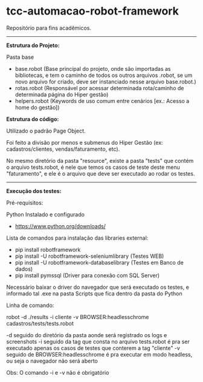 # tcc-automacao-robot-framework

Repositório para fins acadêmicos.
________________________________________

**Estrutura do Projeto:**

Pasta base
- base.robot (Base principal do projeto, onde são importadas as bibliotecas, e tem o caminho de todos os outros arquivos .robot, se um novo arquivo for criado, deve ser instanciado nesse arquivo base.robot.)
- rotas.robot (Responsável por acessar determinada rota/caminho de determinada página do Hiper gestão)
- helpers.robot (Keywords de uso comum entre cenários [ex.: Acesso a home do gestão])

**Estrutura do código:**

Utilizado o padrão Page Object.

Foi feito a divisão por menos e submenus do Hiper Gestão (ex: cadastros/clientes, vendas/faturamento, etc).

No mesmo diretório da pasta "resource", existe a pasta "tests" que contém o arquivo tests.robot, é nele que temos os casos de teste deste menu "faturamento", e ele é o arquivo que deve ser executado ao rodar os testes.

________________________________________

**Execução dos testes:**

Pré-requisitos:

Python Instalado e configurado
- https://www.python.org/downloads/

Lista de comandos para instalação das libraries external:
  - pip install robotframework
  - pip install -U robotframework-seleniumlibrary (Testes WEB)
  - pip install -U robotframework-databaselibrary (Testes em Banco de dados)
  - pip install pymssql (Driver para conexão com SQL Server)

Necessário baixar o driver do navegador que será executado os testes, e informado tal .exe na pasta Scripts que fica dentro da pasta do Python

Linha de comando:

robot -d ./results -i cliente -v BROWSER:headlesschrome cadastros/tests/tests.robot

-d seguido do diretório da pasta aonde será registrado os logs e screenshots
-i seguido da tag que consta no arquivo tests.robot é pra ser executado apenas os casos de testes que conterem a tag "cliente"
-v seguido de BROWSER:headlesschrome é pra executar em modo headless, ou seja o navegador não será aberto

Obs: O comando -i e -v não é obrigatório
